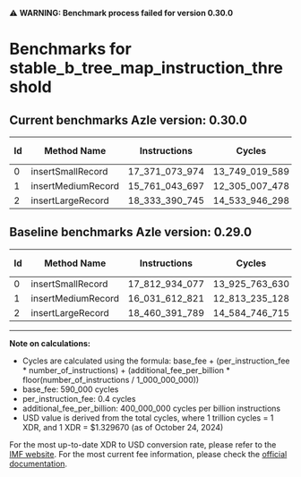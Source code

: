 ⚠️ **WARNING: Benchmark process failed for version 0.30.0**

# Benchmarks for stable_b_tree_map_instruction_threshold

## Current benchmarks Azle version: 0.30.0

| Id  | Method Name        | Instructions   | Cycles         | USD           | USD/Million Calls | Change                                  |
| --- | ------------------ | -------------- | -------------- | ------------- | ----------------- | --------------------------------------- |
| 0   | insertSmallRecord  | 17_371_073_974 | 13_749_019_589 | $0.0182816589 | $18_281.65        | <font color="green">-441_860_103</font> |
| 1   | insertMediumRecord | 15_761_043_697 | 12_305_007_478 | $0.0163615993 | $16_361.59        | <font color="green">-270_569_124</font> |
| 2   | insertLargeRecord  | 18_333_390_745 | 14_533_946_298 | $0.0193253524 | $19_325.35        | <font color="green">-127_001_044</font> |

## Baseline benchmarks Azle version: 0.29.0

| Id  | Method Name        | Instructions   | Cycles         | USD           | USD/Million Calls |
| --- | ------------------ | -------------- | -------------- | ------------- | ----------------- |
| 0   | insertSmallRecord  | 17_812_934_077 | 13_925_763_630 | $0.0185166701 | $18_516.67        |
| 1   | insertMediumRecord | 16_031_612_821 | 12_813_235_128 | $0.0170373744 | $17_037.37        |
| 2   | insertLargeRecord  | 18_460_391_789 | 14_584_746_715 | $0.0193929002 | $19_392.90        |

---

**Note on calculations:**

- Cycles are calculated using the formula: base_fee + (per_instruction_fee \* number_of_instructions) + (additional_fee_per_billion \* floor(number_of_instructions / 1_000_000_000))
- base_fee: 590_000 cycles
- per_instruction_fee: 0.4 cycles
- additional_fee_per_billion: 400_000_000 cycles per billion instructions
- USD value is derived from the total cycles, where 1 trillion cycles = 1 XDR, and 1 XDR = $1.329670 (as of October 24, 2024)

For the most up-to-date XDR to USD conversion rate, please refer to the [IMF website](https://www.imf.org/external/np/fin/data/rms_sdrv.aspx).
For the most current fee information, please check the [official documentation](https://internetcomputer.org/docs/current/developer-docs/gas-cost#execution).
